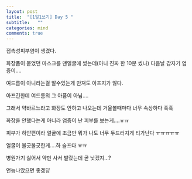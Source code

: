 ```yaml
---
layout: post
title:  "[1일1쓰기] Day 5 "
subtitle:   ""
categories: mind
comments: true
---
```












접촉성피부염이 생겼다.

화장품이 묻었던 마스크를 맨얼굴에 썼는데(아니 진짜 한 10분 썼나) 다음날 갑자기 염증이....

여드름이 아니라는걸 알수있는게 만져도 아프지가 않다.

아프긴한데 여드름의 그 아픔이 아님....

그래서 약바르느라고 화장도 안하고 나오는데 거울볼때마다 너무 속상하다 흑흑

화장을 안했다는게 아니라 염증이 난 피부를 보는게....ㅠㅠ

피부가 하얀편이라 얼굴에 조금만 뭐가 나도 너무 두드러지게 티가난다 ㅠㅠㅠㅠㅠ

얼굴이 불긋불긋한게....하 슬프다 ㅠㅠ

병원가기 싫어서 약만 사서 발랐는데 곧 낫겠지...?

언능나았으면 좋겠댱











